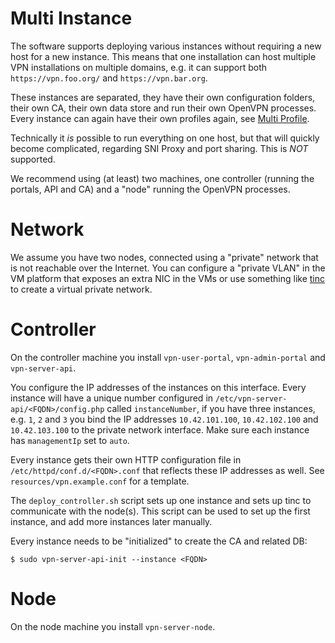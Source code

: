 # Multi Instance

The software supports deploying various instances without requiring a new host
for a new instance. This means that one installation can host multiple VPN 
installations on multiple domains, e.g. it can support both 
`https://vpn.foo.org/` and `https://vpn.bar.org`.

These instances are separated, they have their own configuration 
folders, their own CA, their own data store and run their own OpenVPN 
processes. Every instance can again have their own profiles again, see 
[Multi Profile](MULTI_PROFILE.md).

Technically it _is_ possible to run everything on one host, but that will 
quickly become complicated, regarding SNI Proxy and port sharing. This is *NOT* 
supported.

We recommend using (at least) two machines, one controller (running the
portals, API and CA) and a "node" running the OpenVPN processes.

# Network

We assume you have two nodes, connected using a "private" network that is not 
reachable over the Internet. You can configure a "private VLAN" in the VM 
platform that exposes an extra NIC in the VMs or use something like 
[tinc](https://www.tinc-vpn.org/) to create a virtual private network.

# Controller

On the controller machine you install `vpn-user-portal`, `vpn-admin-portal` 
and `vpn-server-api`. 

You configure the IP addresses of the instances on this interface. Every 
instance will have a unique number configured in 
`/etc/vpn-server-api/<FQDN>/config.php` called `instanceNumber`, if you 
have three instances, e.g. `1`, `2` and `3` you bind the IP addresses 
`10.42.101.100`, `10.42.102.100` and `10.42.103.100` to the private network 
interface. Make sure each instance has `managementIp` set to `auto`.

Every instance gets their own HTTP configuration file in 
`/etc/httpd/conf.d/<FQDN>.conf` that reflects these IP addresses as well. See
`resources/vpn.example.conf` for a template.

The `deploy_controller.sh` script sets up one instance and sets up tinc to 
communicate with the node(s). This script can be used to set up the first 
instance, and add more instances later manually.

Every instance needs to be "initialized" to create the CA and related DB:

    $ sudo vpn-server-api-init --instance <FQDN>

# Node

On the node machine you install `vpn-server-node`.
